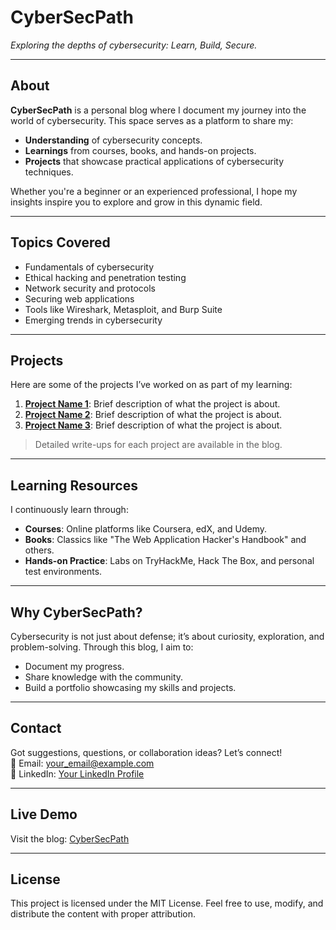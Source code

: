 # CyberSecPath  
*Exploring the depths of cybersecurity: Learn, Build, Secure.*

---

## About  
**CyberSecPath** is a personal blog where I document my journey into the world of cybersecurity. This space serves as a platform to share my:  
- **Understanding** of cybersecurity concepts.  
- **Learnings** from courses, books, and hands-on projects.  
- **Projects** that showcase practical applications of cybersecurity techniques.

Whether you're a beginner or an experienced professional, I hope my insights inspire you to explore and grow in this dynamic field.

---

## Topics Covered  
- Fundamentals of cybersecurity  
- Ethical hacking and penetration testing  
- Network security and protocols  
- Securing web applications  
- Tools like Wireshark, Metasploit, and Burp Suite  
- Emerging trends in cybersecurity  

---

## Projects  
Here are some of the projects I’ve worked on as part of my learning:  
1. **[Project Name 1](#)**: Brief description of what the project is about.  
2. **[Project Name 2](#)**: Brief description of what the project is about.  
3. **[Project Name 3](#)**: Brief description of what the project is about.  

> Detailed write-ups for each project are available in the blog.

---

## Learning Resources  
I continuously learn through:  
- **Courses**: Online platforms like Coursera, edX, and Udemy.  
- **Books**: Classics like "The Web Application Hacker's Handbook" and others.  
- **Hands-on Practice**: Labs on TryHackMe, Hack The Box, and personal test environments.  

---

## Why CyberSecPath?  
Cybersecurity is not just about defense; it’s about curiosity, exploration, and problem-solving. Through this blog, I aim to:  
- Document my progress.  
- Share knowledge with the community.  
- Build a portfolio showcasing my skills and projects.  

---

## Contact  
Got suggestions, questions, or collaboration ideas? Let’s connect!  
📧 Email: [your_email@example.com](mailto:your_email@example.com)  
💼 LinkedIn: [Your LinkedIn Profile](#)  

---

## Live Demo  
Visit the blog: [CyberSecPath](https://<your-username>.github.io/<repository-name>/)

---

## License  
This project is licensed under the MIT License. Feel free to use, modify, and distribute the content with proper attribution.  
